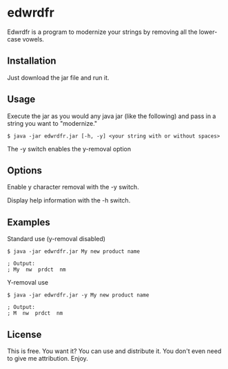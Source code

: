 # edwrdfr

Edwrdfr is a program to modernize your strings by removing all the lower-case vowels.

## Installation

Just download the jar file and run it.

## Usage

Execute the jar as you would any java jar (like the following) and pass in a string you want to "modernize."

    $ java -jar edwrdfr.jar [-h, -y] <your string with or without spaces>

The -y switch enables the y-removal option

## Options

Enable y character removal with the -y switch.

Display help information with the -h switch.

## Examples

Standard use (y-removal disabled)

    $ java -jar edwrdfr.jar My new product name
    
    ; Output:
    ; My  nw  prdct  nm

Y-removal use

    $ java -jar edwrdfr.jar -y My new product name
    
    ; Output:
    ; M  nw  prdct  nm

## License

This is free. You want it? You can use and distribute it. You don't even need to give me attribution. Enjoy.